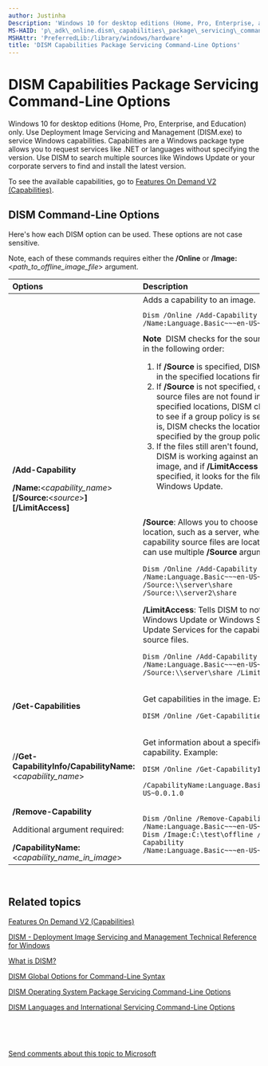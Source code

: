 ```yaml
---
author: Justinha
Description: 'Windows 10 for desktop editions (Home, Pro, Enterprise, and Education) only.'
MS-HAID: 'p\_adk\_online.dism\_capabilities\_package\_servicing\_command-line\_options'
MSHAttr: 'PreferredLib:/library/windows/hardware'
title: 'DISM Capabilities Package Servicing Command-Line Options'
---
```


# <span id="p_adk_online.dism_capabilities_package_servicing_command-line_options"></span>DISM Capabilities Package Servicing Command-Line Options


Windows 10 for desktop editions (Home, Pro, Enterprise, and Education) only. Use Deployment Image Servicing and Management (DISM.exe) to service Windows capabilities. Capabilities are a Windows package type allows you to request services like .NET or languages without specifying the version. Use DISM to search multiple sources like Windows Update or your corporate servers to find and install the latest version.

To see the available capabilities, go to [Features On Demand V2 (Capabilities)](features-on-demand-v2--capabilities.md).

## <span id="DISM_Command-Line_Options"></span><span id="dism_command-line_options"></span><span id="DISM_COMMAND-LINE_OPTIONS"></span>DISM Command-Line Options


Here's how each DISM option can be used. These options are not case sensitive.

Note, each of these commands requires either the **/Online** or **/Image:**&lt;*path\_to\_offline\_image\_file*&gt; argument.

<table>
<colgroup>
<col width="50%" />
<col width="50%" />
</colgroup>
<thead>
<tr class="header">
<th align="left">Options</th>
<th align="left">Description</th>
</tr>
</thead>
<tbody>
<tr class="odd">
<td align="left"><p><strong>/Add-Capability</strong></p>
<p><strong>/Name:</strong>&lt;<em>capability_name</em>&gt; <strong>[/Source:</strong>&lt;<em>source</em>&gt;<strong>] [/LimitAccess]</strong></p></td>
<td align="left">Adds a capability to an image.
<pre class="syntax" space="preserve"><code>Dism /Online /Add-Capability /Name:Language.Basic~~~en-US~0.0.1.0</code></pre>
<div class="alert">
<strong>Note</strong>  DISM checks for the source files in the following order:
<ol>
<li>If <strong>/Source</strong> is specified, DISM looks in the specified locations first.</li>
<li>If <strong>/Source</strong> is not specified, or if the source files are not found in the specified locations, DISM checks to see if a group policy is set. If it is, DISM checks the locations specified by the group policy.</li>
<li>If the files still aren't found, and if DISM is working against an online image, and if <strong>/LimitAccess</strong> is not specified, it looks for the files on Windows Update.</li>
</ol>
</div>
<div>
 
</div>
<p><strong>/Source</strong>: Allows you to choose a location, such as a server, where the capability source files are located. You can use multiple <strong>/Source</strong> arguments.</p>
<pre class="syntax" space="preserve"><code>Dism /Online /Add-Capability /Name:Language.Basic~~~en-US~0.0.1.0 /Source:\\server\share /Source:\\server2\share</code></pre>
<p><strong>/LimitAccess</strong>: Tells DISM to not check Windows Update or Windows Server Update Services for the capability source files.</p>
<pre class="syntax" space="preserve"><code>Dism /Online /Add-Capability /Name:Language.Basic~~~en-US~0.0.1.0 /Source:\\server\share /LimitAccess</code></pre></td>
</tr>
<tr class="even">
<td align="left"><strong>/Get-Capabilities</strong></td>
<td align="left"><p>Get capabilities in the image. Example:</p>
<pre class="syntax" space="preserve"><code>DISM /Online /Get-Capabilities</code></pre></td>
</tr>
<tr class="odd">
<td align="left">/<strong>/Get-CapabilityInfo/CapabilityName:</strong>&lt;<em>capability_name</em>&gt;</td>
<td align="left"><p>Get information about a specific capability. Example:</p>
<pre class="syntax" space="preserve"><code>DISM /Online /Get-CapabilityInfo
 /CapabilityName:Language.Basic~~~en-US~0.0.1.0</code></pre></td>
</tr>
<tr class="even">
<td align="left"><strong>/Remove-Capability</strong>
<p>Additional argument required:</p>
<strong>/CapabilityName:</strong>&lt;<em>capability_name_in_image</em>&gt;</td>
<td align="left"><pre class="syntax" space="preserve"><code>Dism /Online /Remove-Capability /Name:Language.Basic~~~en-US~0.0.1.0
Dism /Image:C:\test\offline /Remove-Capability /Name:Language.Basic~~~en-US~0.0.1.0</code></pre></td>
</tr>
</tbody>
</table>

 

## <span id="related_topics"></span>Related topics


[Features On Demand V2 (Capabilities)](features-on-demand-v2--capabilities.md)

[DISM - Deployment Image Servicing and Management Technical Reference for Windows](dism---deployment-image-servicing-and-management-technical-reference-for-windows.md)

[What is DISM?](what-is-dism.md)

[DISM Global Options for Command-Line Syntax](dism-global-options-for-command-line-syntax.md)

[DISM Operating System Package Servicing Command-Line Options](dism-operating-system-package-servicing-command-line-options.md)

[DISM Languages and International Servicing Command-Line Options](dism-languages-and-international-servicing-command-line-options.md)

 

 

[Send comments about this topic to Microsoft](mailto:wsddocfb@microsoft.com?subject=Documentation%20feedback%20%5Bp_adk_online\p_adk_online%5D:%20DISM%20Capabilities%20Package%20Servicing%20Command-Line%20Options%20%20RELEASE:%20%284/11/2016%29&body=%0A%0APRIVACY%20STATEMENT%0A%0AWe%20use%20your%20feedback%20to%20improve%20the%20documentation.%20We%20don't%20use%20your%20email%20address%20for%20any%20other%20purpose,%20and%20we'll%20remove%20your%20email%20address%20from%20our%20system%20after%20the%20issue%20that%20you're%20reporting%20is%20fixed.%20While%20we're%20working%20to%20fix%20this%20issue,%20we%20might%20send%20you%20an%20email%20message%20to%20ask%20for%20more%20info.%20Later,%20we%20might%20also%20send%20you%20an%20email%20message%20to%20let%20you%20know%20that%20we've%20addressed%20your%20feedback.%0A%0AFor%20more%20info%20about%20Microsoft's%20privacy%20policy,%20see%20http://privacy.microsoft.com/default.aspx. "Send comments about this topic to Microsoft")




